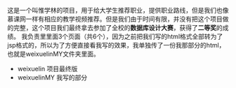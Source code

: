这是一个叫惟学林的项目，用于给大学生推荐职业，提供职业路线，但是我们也像慕课网一样有相应的教学视频推荐。但是我们由于时间有限，并没有把这个项目做的完整，这个项目我们最终拿去参加了全校的**数据库设计大赛**，获得了**二等奖**的成绩。
我负责里里面3个页面（共6个），因为之前把我们写的html格式全部转为了jsp格式的，所以为了方便直接看我写的效果，我单独传了一份我那部分的html，也就是weixuelinMY文件夹里面。
* weixuelin 项目最终版
* weixuelinMY 我写的部分
